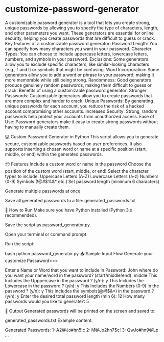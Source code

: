 # customize-password-generator
A customizable password generator is a tool that lets you create strong, unique passwords by allowing you to specify the type of characters, length, and other parameters you want. These generators are essential for online security, helping you create passwords that are difficult to guess or crack. 
Key features of a customizable password generator:
Password Length:
You can specify how many characters you want in your password. 
Character Types:
You can choose to include uppercase letters, lowercase letters, numbers, and symbols in your password. 
Exclusions:
Some generators allow you to exclude specific characters, like similar-looking characters (e.g., 1 and l) or symbols that might be confusing. 
Word Incorporation:
Some generators allow you to add a word or phrase to your password, making it more memorable while still being strong. 
Randomness:
Good generators produce genuinely random passwords, making them difficult to guess or crack. 
Benefits of using a customizable password generator:
Stronger Passwords:
Customizable generators allow you to create passwords that are more complex and harder to crack. 
Unique Passwords:
By generating unique passwords for each account, you reduce the risk of a hacked account compromising other accounts. 
Increased Security:
Strong, random passwords help protect your accounts from unauthorized access. 
Ease of Use:
Password generators make it easy to create strong passwords without having to manually create them. 










💻 Custom Password Generator in Python
This script allows you to generate secure, customizable passwords based on user preferences. It also supports inserting a chosen word or name at a specific position (start, middle, or end) within the generated passwords.

📦 Features
Include a custom word or name in the password
Choose the position of the custom word (start, middle, or end)
Select the character types to include:
Uppercase Letters (A-Z)
Lowercase Letters (a-z)
Numbers (0-9)
Symbols (!@#$%&* etc.)
Set password length (minimum 6 characters)

Generate multiple passwords at once

Save all generated passwords to a file: generated_passwords.txt

🚀 How to Run
Make sure you have Python installed (Python 3.x recommended).

Save the script as password_generator.py.

Open your terminal or command prompt.

Run the script:

bash
python password_generator.py
📥 Sample Input Flow
Generate your customize Passaword>>>

Enter a Name or Word that you want to include in Password: John
where do you want your name/word in the password? (start/middle/end): middle
This Includes the Upppercase in the password ? (y/n): y
This Includes the Lowercase in the password ? (y/n): y
This Includes the Numbers (0-9) in the password ? (y/n): y
This Includes the symbols(@#!$&*) in the password ? (y/n): y
Enter the desired total  password length (min 6): 12
How many passwords would you like to generate?: 5


📝 Output
Generated passwords will be printed on the screen and saved to:

generated_passwords.txt
Example content:

Generated Passwords:
1: A2@Jo#hn5!c
2: M@Jo2hn7$c!
3: QwJo#hn9@Lp
...
